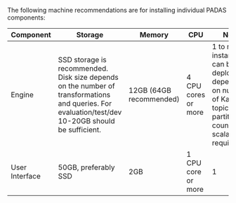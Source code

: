 The following machine recommendations are for installing individual PADAS components:

| Component   | Storage   | Memory    | CPU   | Nodes   |
| ----------- | --------- | --------- | ----- | ------- |
| Engine      | SSD storage is recommended.  Disk size depends on the number of transformations and queries. For evaluation/test/dev 10-20GB should be sufficient. | 12GB (64GB recommended) | 4 CPU cores or more | 1 to many instances can be deployed depending on number of Kafka topic partition count and scalability requirements|
| User Interface | 50GB, preferably SSD | 2GB | 1 CPU core or more | 1 |